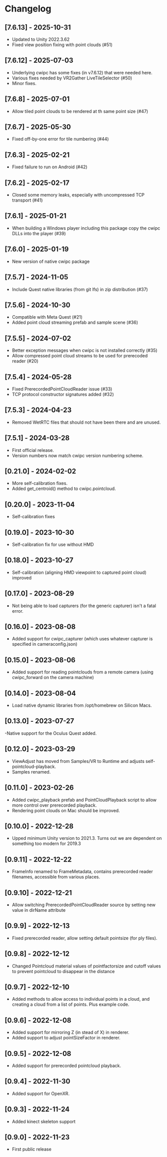 # Changelog

## [7.6.13] - 2025-10-31

- Updated to Unity 2022.3.62
- Fixed view position fixing with point clouds (#51)

## [7.6.12] - 2025-07-03

- Underlying cwipc has some fixes (in v7.6.12) that were needed here.
- Various fixes needed by VR2Gather LiveTileSelector (#50)
- Minor fixes.

## [7.6.8] - 2025-07-01

- Allow tiled point clouds to be rendered at th same point size (#47)

## [7.6.7] - 2025-05-30

- Fixed off-by-one error for tile numbering (#44)

## [7.6.3] - 2025-02-21

- Fixed failure to run on Android (#42)

## [7.6.2] - 2025-02-17

- Closed some memory leaks, especially with uncompressed TCP transport (#41)

## [7.6.1] - 2025-01-21

- When building a Windows player including this package copy the cwipc DLLs into the player (#39)

## [7.6.0] - 2025-01-19

- New version of native cwipc package

## [7.5.7] - 2024-11-05

- Include Quest native libraries (from git lfs) in zip distribution (#37)

## [7.5.6] - 2024-10-30

- Compatible with Meta Quest (#21)
- Added point cloud streaming prefab and sample scene (#36)

## [7.5.5] - 2024-07-02

- Better exception messages when cwipc is not installed correctly (#35)
- Allow compressed point cloud streams to be used for prerecoded reader (#20)

## [7.5.4] - 2024-05-28

- Fixed PrerecordedPointCloudReader issue (#33)
- TCP protocol constructor signatures added (#32)

## [7.5.3] - 2024-04-23

- Removed WetRTC files that should not have been there and are unused.

## [7.5.1] - 2024-03-28

- First official release.
- Version numbers now match cwipc version numbering scheme.

## [0.21.0] - 2024-02-02

- More self-calibration fixes.
- Added get_centroid() method to cwipc.pointcloud.

## [0.20.0] - 2023-11-04

- Self-calibration fixes

## [0.19.0] - 2023-10-30

- Self-calibration fix for use without HMD 

## [0.18.0] - 2023-10-27

- Self-calibration (aligning HMD viewpoint to captured point cloud) improved 

## [0.17.0] - 2023-08-29

- Not being able to load capturers (for the generic capturer) isn't a fatal error.

## [0.16.0] - 2023-08-08

- Added support for cwipc_capturer (which uses whatever capturer is specified in cameraconfig.json)

## [0.15.0] - 2023-08-06

- Added support for reading pointclouds from a remote camera (using cwipc_forward on the camera machine)

## [0.14.0] - 2023-08-04

- Load native dynamic libraries from /opt/homebrew on Silicon Macs.

## [0.13.0] - 2023-07-27

-Native support for the Oculus Quest added.


## [0.12.0] - 2023-03-29

- ViewAdjust has moved from Samples/VR to Runtime and adjusts self-pointcloud-playback.
- Samples renamed.

## [0.11.0] - 2023-02-26

- Added cwipc\_playback prefab and PointCloudPlayback script to allow more control over prerecorded playback.
- Rendering point clouds on Mac should be improved.

## [0.10.0] - 2022-12-28

- Upped minimum Unity version to 2021.3. Turns out we are dependent on something too modern for 2019.3

## [0.9.11] - 2022-12-22

- FrameInfo renamed to FrameMetadata, contains prerecorded reader filenames, accessible from various places.

## [0.9.10] - 2022-12-21

- Allow switching PrerecordedPointCloudReader source by setting new value in dirName attribute

## [0.9.9] - 2022-12-13

- Fixed prerecorded reader, allow setting default pointsize (for ply files).

## [0.9.8] - 2022-12-12

- Changed Pointcloud material values of pointfactorsize and cutoff values to prevent pointcloud to disappear in the distance

## [0.9.7] - 2022-12-10

- Added methods to allow access to individual points in a cloud, and creating a cloud from a list of points. Plus example code.

## [0.9.6] - 2022-12-08

- Added support for mirroring Z (in stead of X) in renderer.
- Added support to adjust pointSizeFactor in renderer.

## [0.9.5] - 2022-12-08

- Added support for prerecorded pointcloud playback.

## [0.9.4] - 2022-11-30

- Added support for OpenXR.

## [0.9.3] - 2022-11-24

- Added kinect skeleton support

## [0.9.0] - 2022-11-23

- First public release